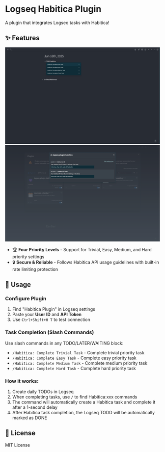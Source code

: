 # Logseq Habitica Plugin

A plugin that integrates Logseq tasks with Habitica!

## ✨ Features

![SlashCommand](./screenshots/slash-command.png)
![Settings](./screenshots/settings.png)

- 🏆 **Four Priority Levels** - Support for Trivial, Easy, Medium, and Hard priority settings
- 🔒 **Secure & Reliable** - Follows Habitica API usage guidelines with built-in rate limiting protection

## 🎯 Usage

### Configure Plugin
1. Find "Habitica Plugin" in Logseq settings
2. Paste your **User ID** and **API Token**
3. Use `Ctrl+Shift+H T` to test connection

### Task Completion (Slash Commands)
Use slash commands in any TODO/LATER/WAITING block:
- `/Habitica: Complete Trivial Task` - Complete trivial priority task
- `/Habitica: Complete Easy Task` - Complete easy priority task
- `/Habitica: Complete Medium Task` - Complete medium priority task
- `/Habitica: Complete Hard Task` - Complete hard priority task

### How it works:

1. Create daily TODOs in Logseq
2. When completing tasks, use `/` to find Habitica:xxx commands
3. The command will automatically create a Habitica task and complete it after a 1-second delay
4. After Habitica task completion, the Logseq TODO will be automatically marked as DONE

## 📄 License

MIT License